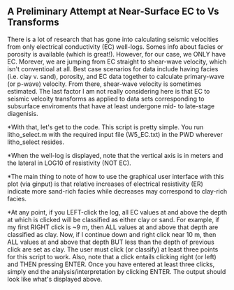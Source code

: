 
## A Preliminary Attempt at Near-Surface EC to Vs Transforms

There is a lot of research that has gone into calculating seismic velocities 
from only electrical conductivity (EC) well-logs. Somes info about facies or 
porosity is available (which is great!). However, for our case, we ONLY 
have EC. Morever, we are jumping from EC straight to shear-wave velocity,
which isn't conventioal at all. Best case scenarios for data include 
having facies (i.e. clay v. sand), porosity, and EC data together to calculate 
primary-wave (or p-wave) velocity. From there, shear-wave velocity is sometimes
estimated. The last factor I am not really considering here is that 
EC to seismic velcoity transforms as applied to data sets corresponding to 
subsurface enviroments that have at least undergone mid- to late-stage 
diagenisis.

*With that, let's get to the code. This script is pretty simple. You 
run litho_select.m with the required input file (W5_EC.txt) in the 
PWD wherever litho_select resides. 

*When the well-log is displayed, note that the vertical axis is in meters
and the lateral in LOG10 of resistivity (NOT EC). 

*The main thing to note of how to use the graphical user interface with 
this plot (via ginput) is that relative increases of electrical resistivity (ER)
indicate more sand-rich facies while decreases may correspond to clay-rich facies.

*At any point, if you LEFT-click the log, all EC values at and above the depth 
at which is clicked will be classified as either clay or sand. For example,
if my first RIGHT click is ~9 m, then ALL values at and above that depth are classified 
as clay. Now, if I continue down and right click near 10 m, then ALL values at and above 
that depth BUT less than the depth of previous click are set as clay. The user must 
click (or classify) at least three points for this script to work. Also, note that 
a click entails clicking right (or left) and THEN pressing ENTER. Once you have entered 
at least three clicks, simply end the analysis/interpretation by clicking ENTER.
The output should look like what's displayed above.
